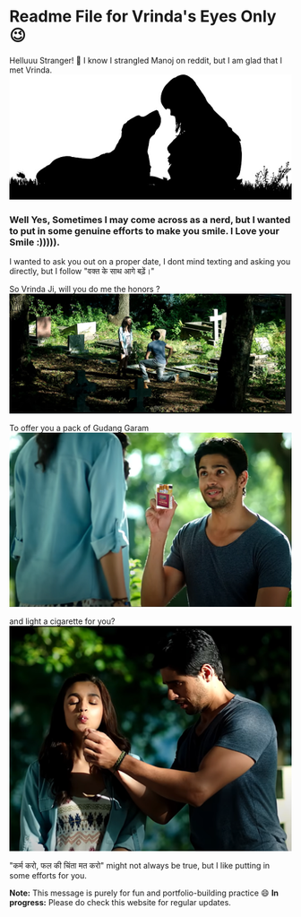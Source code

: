 # Readme File for Vrinda's Eyes Only 😉
Helluuu Stranger! 👋
I know I strangled Manoj on reddit, but I am glad that I met Vrinda.
![Image 1](https://github.com/cutuputuVrinda/cutuputuVrinda.github.io/raw/main/Images/Image1.jpg)


### Well Yes, Sometimes I may come across as a nerd, but I wanted to put in some genuine efforts to make you smile. I Love your Smile :))))).

I wanted to ask you out on a proper date, I dont mind texting and asking you directly, but I follow "वक्त के साथ आगे बढ़ें।" 

So Vrinda Ji, will you do me the honors ?
![CheesyPickup1](https://github.com/cutuputuVrinda/cutuputuVrinda.github.io/raw/main/Images/CheesyPickup1.png)

To offer you a pack of Gudang Garam
![CheesyPickup2](https://github.com/cutuputuVrinda/cutuputuVrinda.github.io/raw/main/Images/CheesyPickup2.png)

and light a cigarette for you?
![CheesyPickup3](https://github.com/cutuputuVrinda/cutuputuVrinda.github.io/raw/main/Images/CheesyPickup3.png)

"कर्म करो, फल की चिंता मत करो" might not always be true, but I like putting in some efforts for you.

<!-- ### Closure and a Hint of Mystery 🔒
As this readme file comes to an end, remember that life's too short not to indulge in a bit of playful banter. Stay awesome, Vrinda! 

### Banter 💬
Just like well-structured code, you've got that perfect syntax of charm. 😉
Shit yar, sachai dik gayi.
Alright, let's get down to business. This is a practice test, not a secret message (or is it?) 
### Gentle Reminders
Just a quick note to brighten your day. Remember, assignments are like passing clouds—here today, gone tomorrow. Don't stress too much; you're as awesome as they come!-->


**Note:** This message is purely for fun and portfolio-building practice 😄 
**In progress:** Please do check this website for regular updates.


